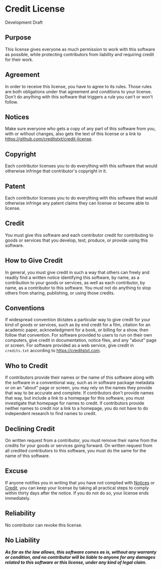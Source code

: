 # Credit License

Development Draft


## Purpose

This license gives everyone as much permission to work with this software as possible, while protecting contributors from liability and requiring credit for their work.

## Agreement

In order to receive this license, you have to agree to its rules.  Those rules are both obligations under that agreement and conditions to your license.  Don't do anything with this software that triggers a rule you can't or won't follow.

## Notices

Make sure everyone who gets a copy of any part of this software from you, with or without changes, also gets the text of this license or a link to <https://github.com/creditstxt/credit-license>.

## Copyright

Each contributor licenses you to do everything with this software that would otherwise infringe that contributor's copyright in it.

## Patent

Each contributor licenses you to do everything with this software that would otherwise infringe any patent claims they can license or become able to license.

<!-- Start Add-On -->
## Credit

You must give this software and each contributor credit for contributing to goods or services that you develop, test, produce, or provide using this software.

## How to Give Credit

In general, you must give credit in such a way that others can freely and readily find a written notice identifying this software, by name, as a contribution to your goods or services, as well as each contributor, by name, as a contributor to this software.  You must not do anything to stop others from sharing, publishing, or using those credits.

## Conventions

If widespread convention dictates a particular way to give credit for your kind of goods or services, such as by end credit for a film, citation for an academic paper, acknowledgment for a book, or billing for a show, then follow that convention.  For software provided to users to run on their own computers, give credit in documentation, notice files, and any "about" page or screen.  For software provided as a web service, give credit in `credits.txt` according to <https://creditstxt.com>.

## Who to Credit

If contributors provide their names or the name of this software along with the software in a conventional way, such as in software package metadata or on an "about" page or screen, you may rely on the names they provide that way to be accurate and complete.  If contributors don't provide names that way, but include a link to a homepage for this software, you must investigate that homepage for names to credit.  If contributors provide neither names to credit nor a link to a homepage, you do not have to do independent research to find names to credit.

## Declining Credit

On written request from a contributor, you must remove their name from the credits for your goods or services going forward.  On written request from all credited contributors to this software, you must do the same for the name of this software.

<!-- End Add-On -->
## Excuse

If anyone notifies you in writing that you have not complied with [Notices](#notices) or [Credit](#credit), you can keep your license by taking all practical steps to comply within thirty days after the notice.  If you do not do so, your license ends immediately.

## Reliability

No contributor can revoke this license.

## No Liability

***As far as the law allows, this software comes as is, without any warranty or condition, and no contributor will be liable to anyone for any damages related to this software or this license, under any kind of legal claim.***
